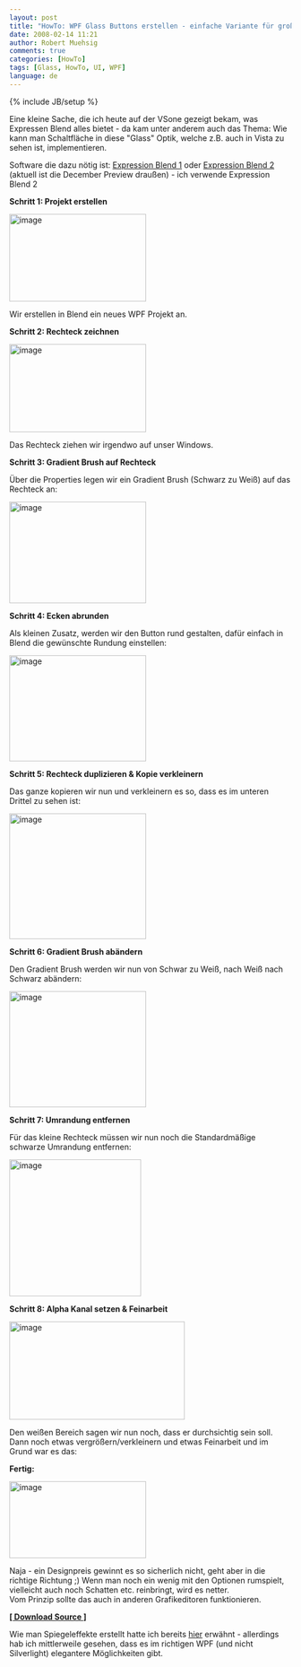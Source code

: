 ```yaml
---
layout: post
title: "HowTo: WPF Glass Buttons erstellen - einfache Variante für große Schaltflächen"
date: 2008-02-14 11:21
author: Robert Muehsig
comments: true
categories: [HowTo]
tags: [Glass, HowTo, UI, WPF]
language: de
---
```

{% include JB/setup %}
<p>Eine kleine Sache, die ich heute auf der VSone gezeigt bekam, was Expressen Blend alles bietet - da kam unter anderem auch das Thema: Wie kann man Schaltfläche in diese "Glass" Optik, welche z.B. auch in Vista zu sehen ist, implementieren.</p> <p>Software die dazu nötig ist: <a href="http://www.microsoft.com/expression/products/overview.aspx?key=blend">Expression Blend 1</a> oder <a href="http://www.microsoft.com/expression/products/download.aspx?key=blend2preview">Expression Blend 2</a> (aktuell ist die December Preview draußen) - ich verwende Expression Blend 2</p> <p><strong>Schritt 1: Projekt erstellen</strong></p> <p><a href="{{BASE_PATH}}/assets/wp-images-de/image266.png"><img style="border-top-width: 0px; border-left-width: 0px; border-bottom-width: 0px; border-right-width: 0px" height="156" alt="image" src="{{BASE_PATH}}/assets/wp-images-de/image-thumb245.png" width="244" border="0"></a> </p> <p>Wir erstellen in Blend ein neues WPF Projekt an.</p> <p><strong>Schritt 2: Rechteck zeichnen</strong></p> <p><a href="{{BASE_PATH}}/assets/wp-images-de/image267.png"><img style="border-top-width: 0px; border-left-width: 0px; border-bottom-width: 0px; border-right-width: 0px" height="157" alt="image" src="{{BASE_PATH}}/assets/wp-images-de/image-thumb246.png" width="244" border="0"></a> </p> <p>Das Rechteck ziehen wir irgendwo auf unser Windows.</p> <p><strong>Schritt 3: Gradient Brush auf Rechteck</strong></p> <p>Über die Properties legen wir ein Gradient Brush (Schwarz zu Weiß) auf das Rechteck an:</p> <p><a href="{{BASE_PATH}}/assets/wp-images-de/image268.png"><img style="border-top-width: 0px; border-left-width: 0px; border-bottom-width: 0px; border-right-width: 0px" height="181" alt="image" src="{{BASE_PATH}}/assets/wp-images-de/image-thumb247.png" width="244" border="0"></a> </p> <p><strong>Schritt 4: Ecken abrunden</strong> </p> <p>Als kleinen Zusatz, werden wir den Button rund gestalten, dafür einfach in Blend die gewünschte Rundung einstellen:</p> <p><a href="{{BASE_PATH}}/assets/wp-images-de/image269.png"><img style="border-top-width: 0px; border-left-width: 0px; border-bottom-width: 0px; border-right-width: 0px" height="189" alt="image" src="{{BASE_PATH}}/assets/wp-images-de/image-thumb248.png" width="244" border="0"></a> </p> <p><strong>Schritt 5: Rechteck duplizieren &amp; Kopie verkleinern</strong></p> <p>Das ganze kopieren wir nun und verkleinern es so, dass es im unteren Drittel zu sehen ist:</p> <p><a href="{{BASE_PATH}}/assets/wp-images-de/image270.png"><img style="border-top-width: 0px; border-left-width: 0px; border-bottom-width: 0px; border-right-width: 0px" height="224" alt="image" src="{{BASE_PATH}}/assets/wp-images-de/image-thumb249.png" width="244" border="0"></a> </p> <p><strong>Schritt 6: Gradient Brush abändern</strong></p> <p>Den Gradient Brush werden wir nun von Schwar zu Weiß, nach Weiß nach Schwarz abändern:</p> <p><a href="{{BASE_PATH}}/assets/wp-images-de/image271.png"><img style="border-top-width: 0px; border-left-width: 0px; border-bottom-width: 0px; border-right-width: 0px" height="207" alt="image" src="{{BASE_PATH}}/assets/wp-images-de/image-thumb250.png" width="244" border="0"></a> </p> <p><strong>Schritt 7: Umrandung entfernen</strong></p> <p>Für das kleine Rechteck müssen wir nun noch die Standardmäßige schwarze Umrandung entfernen:</p> <p><a href="{{BASE_PATH}}/assets/wp-images-de/image272.png"><img style="border-top-width: 0px; border-left-width: 0px; border-bottom-width: 0px; border-right-width: 0px" height="244" alt="image" src="{{BASE_PATH}}/assets/wp-images-de/image-thumb251.png" width="235" border="0"></a> </p> <p><strong>Schritt 8: Alpha Kanal setzen &amp; Feinarbeit</strong></p> <p><a href="{{BASE_PATH}}/assets/wp-images-de/image273.png"><img style="border-top-width: 0px; border-left-width: 0px; border-bottom-width: 0px; border-right-width: 0px" height="175" alt="image" src="{{BASE_PATH}}/assets/wp-images-de/image-thumb252.png" width="313" border="0"></a> </p> <p>Den weißen Bereich sagen wir nun noch, dass er durchsichtig sein soll. Dann noch etwas vergrößern/verkleinern und etwas Feinarbeit und im Grund war es das:</p> <p><strong>Fertig:</strong></p> <p><a href="{{BASE_PATH}}/assets/wp-images-de/image274.png"><img style="border-top-width: 0px; border-left-width: 0px; border-bottom-width: 0px; border-right-width: 0px" height="137" alt="image" src="{{BASE_PATH}}/assets/wp-images-de/image-thumb253.png" width="244" border="0"></a> </p> <p>Naja - ein Designpreis gewinnt es so sicherlich nicht, geht aber in die richtige Richtung ;) Wenn man noch ein wenig mit den Optionen rumspielt, vielleicht auch noch Schatten etc. reinbringt, wird es netter. <br>Vom Prinzip sollte das auch in anderen Grafikeditoren funktionieren.</p> <p><strong><a href="{{BASE_PATH}}/assets/files/democode/simpleglass/simpleglass.zip">[ Download Source ]</a></strong></p> <p>Wie man Spiegeleffekte erstellt hatte ich bereits <a href="{{BASE_PATH}}/artikel/howto-microsoft-silverlight-10-bilder-kippen-samt-spiegeleffekte/">hier</a> erwähnt - allerdings hab ich mittlerweile gesehen, dass es im richtigen WPF (und nicht Silverlight) elegantere Möglichkeiten gibt. </p>
